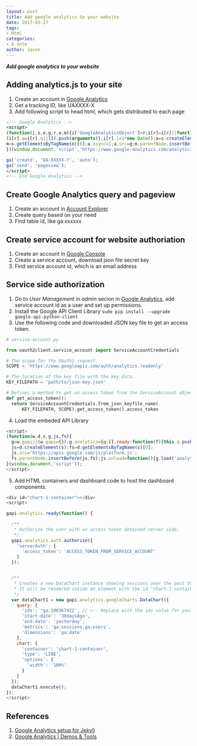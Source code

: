 ```yaml
---
layout: post
title: Add google analytics to your website
date: 2017-03-27
tags:
- Html
categories:
- A note
author: Jason
---
```

<p><strong><em>Add google analytics to your website</em></strong></p>

## Adding analytics.js to your site

1. Create an account in [Google Analytics](https://analytics.google.com/)
2. Get a tracking ID, like UAXXXX-X
3. Add following script to head html, which gets distributed to each page
```html
<!-- Google Analytics -->
<script>
(function(i,s,o,g,r,a,m){i['GoogleAnalyticsObject']=r;i[r]=i[r]||function(){
(i[r].q=i[r].q||[]).push(arguments)},i[r].l=1*new Date();a=s.createElement(o),
m=s.getElementsByTagName(o)[0];a.async=1;a.src=g;m.parentNode.insertBefore(a,m)
})(window,document,'script','https://www.google-analytics.com/analytics.js','ga');

ga('create', 'UA-XXXXX-Y', 'auto');
ga('send', 'pageview');
</script>
<!-- End Google Analytics -->
```

## Create Google Analytics query and pageview
1. Create an account in [Account Explorer](https://ga-dev-tools.appspot.com/account-explorer/)
2. Create query based on your need
3. Find table id, like ga:xxxxxx

## Create service account for website authoriation
1. Create an account in [Google Console](https://console.developers.google.com)
2. Create a service account, download json file secret key
3. Find service account id, which is an email address

## Service side authorization
1. Go to <em>User Management</em> in <em>admin</em> secion in [Google Analytics](https://analytics.google.com/), add service account id as a user and set up permissions.
2. Install the Google API Client Library
`sudo pip install --upgrade google-api-python-client`
3. Use the following code and downloaded JSON key file to get an access token.
```python
# service-account.py

from oauth2client.service_account import ServiceAccountCredentials

# The scope for the OAuth2 request.
SCOPE = 'https://www.googleapis.com/auth/analytics.readonly'

# The location of the key file with the key data.
KEY_FILEPATH = 'path/to/json-key.json'

# Defines a method to get an access token from the ServiceAccount object.
def get_access_token():
  return ServiceAccountCredentials.from_json_keyfile_name(
      KEY_FILEPATH, SCOPE).get_access_token().access_token
```
4. Load the embeded API Library
```javascript
<script>
(function(w,d,s,g,js,fs){
  g=w.gapi||(w.gapi={});g.analytics={q:[],ready:function(f){this.q.push(f);}};
  js=d.createElement(s);fs=d.getElementsByTagName(s)[0];
  js.src='https://apis.google.com/js/platform.js';
  fs.parentNode.insertBefore(js,fs);js.onload=function(){g.load('analytics');};
}(window,document,'script'));
</script>
```
5. Add HTML containers and dashboard code to host the dashboard components.
```javascript
<div id="chart-1-container"></div>
<script>

gapi.analytics.ready(function() {

  /**
   * Authorize the user with an access token obtained server side.
   */
  gapi.analytics.auth.authorize({
    'serverAuth': {
      'access_token': 'ACCESS_TOKEN_FROM_SERVICE_ACCOUNT'
    }
  });


  /**
   * Creates a new DataChart instance showing sessions over the past 30 days.
   * It will be rendered inside an element with the id "chart-1-container".
   */
  var dataChart1 = new gapi.analytics.googleCharts.DataChart({
    query: {
      'ids': 'ga:100367422', // <-- Replace with the ids value for your view.
      'start-date': '30daysAgo',
      'end-date': 'yesterday',
      'metrics': 'ga:sessions,ga:users',
      'dimensions': 'ga:date'
    },
    chart: {
      'container': 'chart-1-container',
      'type': 'LINE',
      'options': {
        'width': '100%'
      }
    }
  });
  dataChart1.execute();
});
</script>
```

## References
1. [Google Analytics setup for Jekyll](https://michaelsoolee.com/google-analytics-jekyll/)
2. [Google Analytics | Demos & Tools](https://ga-dev-tools.appspot.com/)
